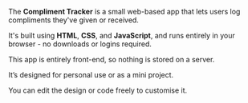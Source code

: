 The **Compliment Tracker** is a small web-based app that lets users log compliments they've given or received.  

It's built using **HTML**, **CSS**, and **JavaScript**, and runs entirely in your browser - no downloads or logins required.


This app is entirely front-end, so nothing is stored on a server.

It’s designed for personal use or as a mini project.

You can edit the design or code freely to customise it.

